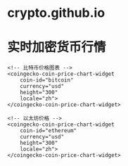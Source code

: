 # crypto.github.io
<!DOCTYPE html>
<html>
<head>
    <title>Crypto Price Tracker</title>
    <!-- 引入 CoinGecko 的免费行情小部件 -->
    <script src="https://widgets.coingecko.com/coingecko-coin-price-chart-widget.js"></script>
</head>
<body>
    <h1>实时加密货币行情</h1>
    
    <!-- 比特币价格图表 -->
    <coingecko-coin-price-chart-widget 
        coin-id="bitcoin" 
        currency="usd" 
        height="300"
        locale="zh">
    </coingecko-coin-price-chart-widget>

    <!-- 以太坊价格 -->
    <coingecko-coin-price-chart-widget 
        coin-id="ethereum" 
        currency="usd" 
        height="300"
        locale="zh">
    </coingecko-coin-price-chart-widget>
</body>
</html>
